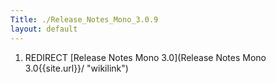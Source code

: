 ```yaml
---
Title: ./Release_Notes_Mono_3.0.9
layout: default
---
```


1.  REDIRECT [Release Notes Mono 3.0](Release Notes Mono 3.0{{site.url}}/ "wikilink")
